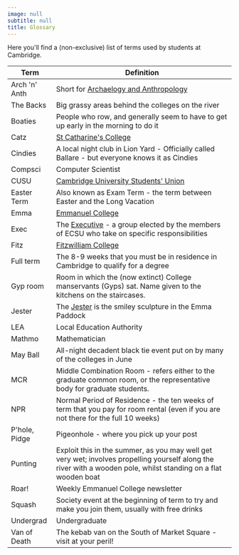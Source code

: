 ```yaml
---
image: null
subtitle: null
title: Glossary
---
```


Here you'll find a (non-exclusive) list of terms used by students at Cambridge.

|Term|Definition
|------|-----
|Arch 'n' Anth|Short for [Archaelogy and Anthropology](http://www.cam.ac.uk/cambuniv/ugprospectus/courses/archanth.html)
|The Backs|Big grassy areas behind the colleges on the river
|Boaties|People who row, and generally seem to have to get up early in the morning to do it
|Catz|[St Catharine's College](http://www.caths.cam.ac.uk/)
|Cindies|A local night club in Lion Yard - Officially called Ballare - but everyone knows it as Cindies
|Compsci|Computer Scientist
|CUSU|[Cambridge University Students' Union](http://www.cusu.cam.ac.uk/)
|Easter Term|Also known as Exam Term - the term between Easter and the Long Vacation
|Emma|[Emmanuel College](http://www.emma.cam.ac.uk)
|Exec|The [Executive](exec.html) - a group elected by the members of ECSU who take on specific responsibilities
|Fitz|[Fitzwilliam College](http://www.fitz.cam.ac.uk/)
|Full term|The 8-9 weeks that you must be in residence in Cambridge to qualify for a degree
|Gyp room|Room in which the (now extinct) College manservants (Gyps) sat. Name given to the kitchens on the staircases.
|Jester|The [Jester](http://www.emma.cam.ac.uk/about/virtual/clickmap/photo.cfm?photoid=136&amp;locid=90) is the smiley sculpture in the Emma Paddock
|LEA|Local Education Authority
|Mathmo|Mathematician
|May Ball|All-night decadent black tie event put on by many of the colleges in June
|MCR|Middle Combination Room - refers either to the graduate common room, or the representative body for graduate students.
|NPR|Normal Period of Residence - the ten weeks of term that you pay for room rental (even if you are not there for the full 10 weeks)
|P'hole, Pidge|Pigeonhole - where you pick up your post
|Punting|Exploit this in the summer, as you may well get very wet; involves propelling yourself along the river with a wooden pole, whilst standing on a flat wooden boat
|Roar!|Weekly Emmanuel College newsletter
|Squash|Society event at the beginning of term to try and make you join them, usually with free drinks 
|Undergrad|Undergraduate
|Van of Death|The kebab van on the South of Market Square - visit at your peril!